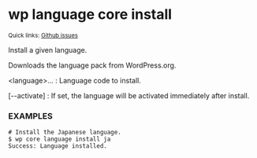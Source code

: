 # wp language core install

<small>Quick links: <a href="https://github.com/issues?q=is%3Aopen+label%3Acommand%3Alanguage-core-install+sort%3Aupdated-desc+org%3Awp-cli">Github issues</a></small>

Install a given language.

Downloads the language pack from WordPress.org.

&lt;language&gt;...
: Language code to install.

[\--activate]
: If set, the language will be activated immediately after install.

### EXAMPLES

    # Install the Japanese language.
    $ wp core language install ja
    Success: Language installed.


